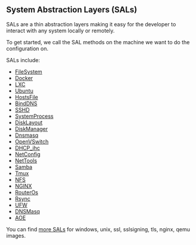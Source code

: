 ## System Abstraction Layers (SALs)

SALs are a thin abstraction layers making it easy for the developer to interact with any system locally or remotely.

To get started, we call the SAL methods on the machine we want to do the configuration on.

SALs include:

* [FileSystem](FS.md)
* [Docker](Docker.md)
* [LXC](Lxc.md)
* [Ubuntu](Ubuntu.md)
* [HostsFile](HostsFile.md)
* [BindDNS](BindDNS.md)
* [SSHD](SSHD.md)
* [SystemProcess](SystemProcess.md)
* [DiskLayout](Disklayout.md)
* [DiskManager](DiskManager.md)
* [Dnsmasq](Dnsmasq.md) 
* [OpenVSwitch](OpenVSwitch.md)
* [DHCP_ihc](DHCP_ihc.md)
* [NetConfig](NetConfig.md)
* [NetTools](NetTools.md)
* [Samba](Samba.md)
* [Tmux](Tmux.md)
* [NFS](NFS.md)
* [NGINX](Nginx.md)
* [RouterOs](RouterOs.md)
* [Rsync](Rsync)
* [UFW](UFW.md)
* [DNSMasq](Dnsmasq.md)
* [AOE](AOE.md)

You can find [more SALs](https://github.com/Jumpscale/jumpscale_core8/tree/master/lib/JumpScale/sal) for windows, unix, ssl, sslsigning, tls, nginx, qemu images.
